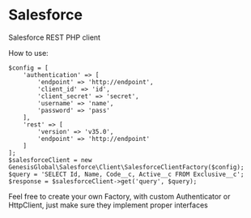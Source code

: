 # Salesforce
Salesforce REST PHP client


How to use:
```
$config = [
    'authentication' => [
        'endpoint' => 'http://endpoint',
        'client_id' => 'id',
        'client_secret' => 'secret',
        'username' => 'name',
        'password' => 'pass'
    ],
    'rest' => [
        'version' => 'v35.0',
        'endpoint' => 'http://endpoint'
    ]
];
$salesforceClient = new GenesisGlobal\Salesforce\Client\SalesforceClientFactory($config);
$query = 'SELECT Id, Name, Code__c, Active__c FROM Exclusive__c';
$response = $salesforceClient->get('query', $query);
```

Feel free to create your own Factory, with custom Authenticator or HttpClient, just make sure they implement proper interfaces